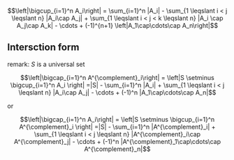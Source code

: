 $$\left|\bigcup_{i=1}^n A_i\right| = \sum_{i=1}^n |A_i| - \sum_{1 \leqslant i < j \leqslant n} |A_i\cap A_j| + \sum_{1 \leqslant i < j < k \leqslant n} |A_i \cap A_j\cap A_k| - \cdots + (-1)^{n+1} \left|A_1\cap\cdots\cap A_n\right|$$


## Intersction form 

remark: $S$ is a universal set

$$\left|\bigcap_{i=1}^n A^{\complement}_i\right| = \left|S \setminus \bigcup_{i=1}^n A_i \right| =|S| - \sum_{i=1}^n |A_i| + \sum_{1 \leqslant i < j \leqslant n} |A_i\cap A_j| - \cdots + (-1)^n |A_1\cap\cdots\cap A_n|$$

or

$$\left|\bigcap_{i=1}^n A_i\right| = \left|S \setminus \bigcup_{i=1}^n A^{\complement}_i \right| =|S| - \sum_{i=1}^n |A^{\complement}_i| + \sum_{1 \leqslant i < j \leqslant n} |A^{\complement}_i\cap A^{\complement}_j| - \cdots + (-1)^n |A^{\complement}_1\cap\cdots\cap A^{\complement}_n|$$




